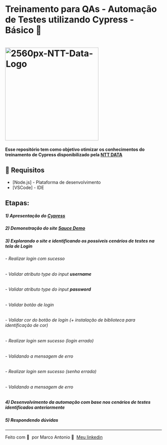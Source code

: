 # Treinamento para QAs - Automação de Testes utilizando Cypress - Básico 🚀

<h1 align="left">
    <img width="300px" src="https://i.ibb.co/qnhR4sx/2560px-NTT-Data-Logo.png" alt="2560px-NTT-Data-Logo">
</h1>

#### Esse repositório tem como objetivo otimizar os conhecimentos do treinamento de Cypress disponibilizado pela [NTT DATA](https://www.linkedin.com/company/ntt-data-europe-latam/mycompany/)

## 🔖 Requisitos

- [Node.js] - Plataforma de desenvolvimento
- [VSCode] - IDE

## Etapas:

##### 1) Apresentação do [Cypress](https://www.cypress.io/)
##### 2) Demonstração do site [Sauce Demo](https://www.saucedemo.com)
##### 3) Explorando o site e identificando os possíveis cenários de testes na tela de **Login**
###### - Realizar login com sucesso
###### - Validar atributo type do input **username**
###### - Validar atributo type do input **password**
###### - Validar botão de login
###### - Validar cor do botão de login (+ instalação de biblioteca para identificação de cor)
###### - Realizar login sem sucesso (login errado)
###### - Validando a mensagem de erro
###### - Realizar login sem sucesso (senha errada)
###### - Validando a mensagem de erro
##### 4) Desenvolvimento da automação com base nos cenários de testes identificados anteriormente
##### 5) Respondendo dúvidas

---

Feito com 💙 &nbsp;por Marco Antonio 👋 &nbsp;[Meu linkedin](https://www.linkedin.com/in/mrk-silva/)